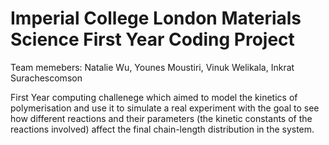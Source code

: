 # Imperial College London Materials Science First Year Coding Project 

Team memebers: Natalie Wu, Younes Moustiri, Vinuk Welikala, Inkrat Surachescomson

First Year computing challenege which aimed to model the kinetics of polymerisation and use it to simulate a real
experiment with the goal to see how different reactions and their parameters (the kinetic constants
of the reactions involved) affect the final chain-length distribution in the system.
